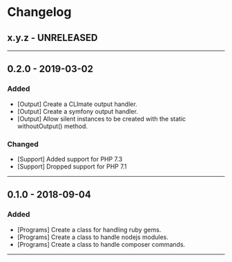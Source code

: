 Changelog
=========

## x.y.z - UNRELEASED

--------

## 0.2.0 - 2019-03-02

### Added

* [Output] Create a CLImate output handler.
* [Output] Create a symfony output handler.
* [Output] Allow silent instances to be created with the static withoutOutput() method.

### Changed

* [Support] Added support for PHP 7.3
* [Support] Dropped support for PHP 7.1

--------

## 0.1.0 - 2018-09-04

### Added

* [Programs] Create a class for handling ruby gems.
* [Programs] Create a class to handle nodejs modules.
* [Programs] Create a class to handle composer commands.

--------
